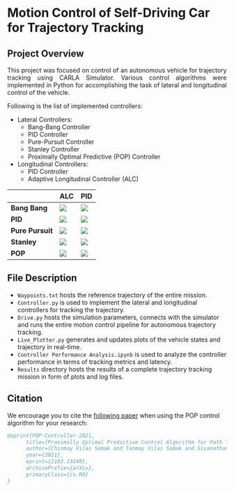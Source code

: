 # Motion Control of Self-Driving Car for Trajectory Tracking

## Project Overview

<p align="justify">
This project was focused on control of an autonomous vehicle for trajectory tracking using CARLA Simulator. Various control algorithms were implemented in Python for accomplishing the task of lateral and longitudinal control of the vehicle.
</p>

Following is the list of implemented controllers:
- Lateral Controllers:
  - Bang-Bang Controller
  - PID Controller
  - Pure-Pursuit Controller
  - Stanley Controller
  - Proximally Optimal Predictive (POP) Controller
- Longitudinal Controllers:
  - PID Controller
  - Adaptive Longitudinal Controller (ALC)

|                  | **ALC**                                                                                                              | **PID**                                                                                                              |
|------------------|----------------------------------------------------------------------------------------------------------------------|----------------------------------------------------------------------------------------------------------------------|
| **Bang Bang**    | ![](https://github.com/Tinker-Twins/Self_Driving_Car_Trajectory_Tracking/blob/main/Media/ALC%20-%20Bang-Bang.gif)    | ![](https://github.com/Tinker-Twins/Self_Driving_Car_Trajectory_Tracking/blob/main/Media/PID%20-%20Bang-Bang.gif)    |
| **PID**          | ![](https://github.com/Tinker-Twins/Self_Driving_Car_Trajectory_Tracking/blob/main/Media/ALC%20-%20PID.gif)          | ![](https://github.com/Tinker-Twins/Self_Driving_Car_Trajectory_Tracking/blob/main/Media/PID%20-%20PID.gif)          |
| **Pure Pursuit** | ![](https://github.com/Tinker-Twins/Self_Driving_Car_Trajectory_Tracking/blob/main/Media/ALC%20-%20Pure-Pursuit.gif) | ![](https://github.com/Tinker-Twins/Self_Driving_Car_Trajectory_Tracking/blob/main/Media/PID%20-%20Pure-Pursuit.gif) |
| **Stanley**      | ![](https://github.com/Tinker-Twins/Self_Driving_Car_Trajectory_Tracking/blob/main/Media/ALC%20-%20Stanley.gif)      | ![](https://github.com/Tinker-Twins/Self_Driving_Car_Trajectory_Tracking/blob/main/Media/PID%20-%20Stanley.gif)      |
| **POP**          | ![](https://github.com/Tinker-Twins/Self_Driving_Car_Trajectory_Tracking/blob/main/Media/ALC%20-%20POP.gif)          | ![](https://github.com/Tinker-Twins/Self_Driving_Car_Trajectory_Tracking/blob/main/Media/PID%20-%20POP.gif)          |

## File Description

- `Waypoints.txt` hosts the reference trajectory of the entire mission.
- `Controller.py` is used to implement the lateral and longitudinal controllers for tracking the trajectory.
- `Drive.py` hosts the simulation parameters, connects with the simulator and runs the entire motion control pipeline for autonomous trajectory tracking.
- `Live_Plotter.py` generates and updates plots of the vehicle states and trajectory in real-time.
- `Controller Performance Analysis.ipynb` is used to analyze the controller performance in terms of tracking metrics and latency.
- `Results` directory hosts the results of a complete trajectory tracking mission in form of plots and log files.

## Citation

We encourage you to cite the [following paper](https://arxiv.org/abs/2103.13240) when using the POP control algorithm for your research:

```bibtex
@eprint{POP-Controller-2021,
      title={Proximally Optimal Predictive Control Algorithm for Path Tracking of Self-Driving Cars}, 
      author={Chinmay Vilas Samak and Tanmay Vilas Samak and Sivanathan Kandhasamy},
      year={2021},
      eprint={2103.13240},
      archivePrefix={arXiv},
      primaryClass={cs.RO}
}
```
